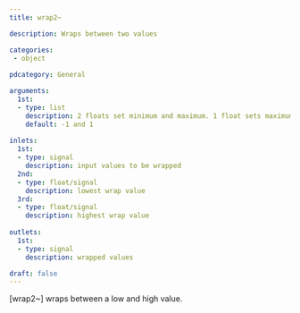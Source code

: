 ```yaml
---
title: wrap2~

description: Wraps between two values

categories:
 - object
 
pdcategory: General

arguments:
  1st:
  - type: list
    description: 2 floats set minimum and maximum. 1 float sets maximum value (and lowest value is set to 0).
    default: -1 and 1
  
inlets:
  1st:
  - type: signal
    description: input values to be wrapped
  2nd:
  - type: float/signal
    description: lowest wrap value
  3rd:
  - type: float/signal
    description: highest wrap value
    
outlets:
  1st:
  - type: signal
    description: wrapped values

draft: false
---
```


[wrap2~] wraps between a low and high value.
